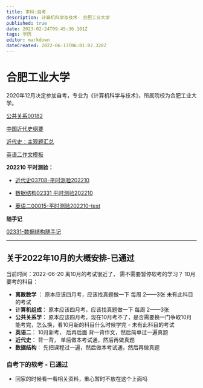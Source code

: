 ```yaml
---
title: 本科:自考
description: 计算机科学与技术- 合肥工业大学
published: true
date: 2023-02-24T09:45:36.101Z
tags: 学历
editor: markdown
dateCreated: 2022-06-13T06:01:02.328Z
---
```


# 合肥工业大学
2020年12月决定参加自考，专业为《计算机科学与技术》，所属院校为合肥工业大学。


[公共关系00182](/education/self-taught/public-relation-question)

[中国近代史纲要](/education/self-taught/history)

[近代史：主观题汇总](/education/self-taught/history-subjective)

[英语二作文模板](/education/self-taught/eglish-composition-template)

**202210 平时测验：**
 - [近代史03708-平时测验202210](/education/self-taught/history-202210-test)

 - [数据结构02331 平时测验202210](/education/self-taught/02331-test-202210)
 
 - [英语二00015-平时测验202210-test](/education/self-taught/english-202210-test)
 
**随手记**
 
 [02331-数据结构随手记](/education/self-taught/02331-record)

----
## 关于2022年10月的大概安排-已通过
当前时间：2022-06-20
离10月的考试很近了， 需不需要暂停软考的学习？
10月要考的科目：

 - **离散数学** ：  原本应该四月考，应该找真题做一下  每周 2——3张  未有此科目的考试
 - **计算机组成**：  原本应该四月考，应该找真题做一下  每周 2——3张
 - **公共关系学**：   原本应该四月考，现在10月考不了，是否需要换一门争取10月能考完，怎么换，看10月新的科目什么时候学完 - 未有此科目的考试
 - **英语二**： 10月新考， 后再后面 背一背作文，然后简单过一遍真题
 - **近代史**： 背一背， 单后做本考试通，然后再做真题
 - **数据结构**： 先把课程过一遍，然后做本考试通，然后再做真题
 
 ### 自考下的软考 - 已通过
 - 回家的时候看一看相关资料，重心暂时不放在这个上面吗
 
